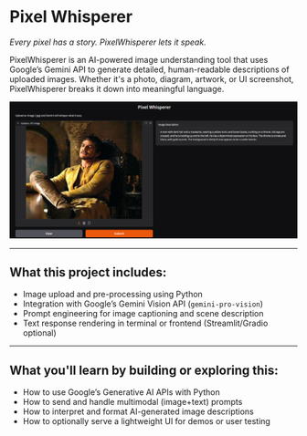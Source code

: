 # Pixel Whisperer

*Every pixel has a story. PixelWhisperer lets it speak.*

PixelWhisperer is an AI-powered image understanding tool that uses Google’s Gemini API to generate detailed, human-readable descriptions of uploaded images. Whether it's a photo, diagram, artwork, or UI screenshot, PixelWhisperer breaks it down into meaningful language.

![Demo of Pixel Whisperer](DemoLaunch.png)

---

## What this project includes:
- Image upload and pre-processing using Python
- Integration with Google’s Gemini Vision API (`gemini-pro-vision`)
- Prompt engineering for image captioning and scene description
- Text response rendering in terminal or frontend (Streamlit/Gradio optional)

---

## What you'll learn by building or exploring this:
- How to use Google’s Generative AI APIs with Python
- How to send and handle multimodal (image+text) prompts
- How to interpret and format AI-generated image descriptions
- How to optionally serve a lightweight UI for demos or user testing



